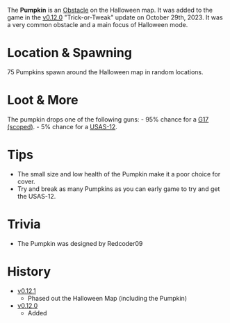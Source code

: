 <Event />

The **Pumpkin** is an [Obstacle](/obstacles) on the Halloween map. It was added to the game in the [v0.12.0](https://github.com/HasangerGames/suroi/releases/tag/v0.12.0) "Trick-or-Tweak" update on October 29th, 2023. It was a very common obstacle and a main focus of Halloween mode.

# Location & Spawning

75 Pumpkins spawn around the Halloween map in random locations.

# Loot & More

The pumpkin drops one of the following guns: - 95% chance for a [G17 (scoped)](/weapons/guns/s_g17). - 5% chance for a [USAS-12](/weapons/guns/usas12).

# Tips

- The small size and low health of the Pumpkin make it a poor choice for cover.
- Try and break as many Pumpkins as you can early game to try and get the USAS-12.

# Trivia

- The Pumpkin was designed by Redcoder09

# History

- [v0.12.1](https://github.com/HasangerGames/suroi/releases/tag/v0.12.1)
  - Phased out the Halloween Map (including the Pumpkin)
- [v0.12.0](https://github.com/HasangerGames/suroi/releases/tag/v0.12.0)
  - Added
